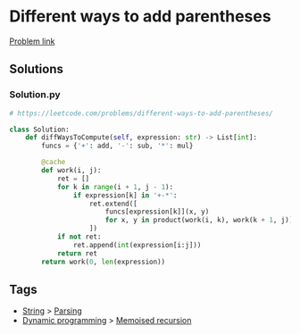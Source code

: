 # Different ways to add parentheses

[Problem link](https://leetcode.com/problems/different-ways-to-add-parentheses/)

## Solutions


### Solution.py
```py
# https://leetcode.com/problems/different-ways-to-add-parentheses/

class Solution:
    def diffWaysToCompute(self, expression: str) -> List[int]:
        funcs = {'+': add, '-': sub, '*': mul}

        @cache
        def work(i, j):
            ret = []
            for k in range(i + 1, j - 1):
                if expression[k] in '+-*':
                    ret.extend([
                        funcs[expression[k]](x, y)
                        for x, y in product(work(i, k), work(k + 1, j))
                    ])
            if not ret:
                ret.append(int(expression[i:j]))
            return ret
        return work(0, len(expression))
```
## Tags

* [String](/Collections/string.md#string) > [Parsing](/Collections/string.md#parsing)
* [Dynamic programming](/Collections/dynamic-programming.md#dynamic-programming) > [Memoised recursion](/Collections/dynamic-programming.md#memoised-recursion)
